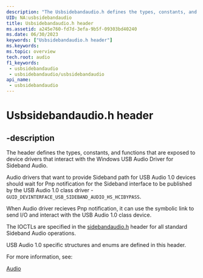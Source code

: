 ```yaml
---
description: "The Usbsidebandaudio.h defines the types, constants, and functions that are exposed to device drivers that interact with the Windows USB Audio Driver for Sideband Audio."
UID: NA:usbsidebandaudio
title: Usbsidebandaudio.h header
ms.assetid: a245e760-fd7d-3efa-9b5f-09303bd40240
ms.date: 06/30/2023
keywords: ["Usbsidebandaudio.h header"]
ms.keywords: 
ms.topic: overview
tech.root: audio
f1_keywords:
 - usbsidebandaudio
 - usbsidebandaudio/usbsidebandaudio
api_name:
 - usbsidebandaudio
---
```


# Usbsidebandaudio.h header

## -description

The header defines the types, constants, and functions that are exposed to device drivers that interact with the Windows USB Audio Driver for Sideband Audio.

Audio drivers that want to provide Sideband path for USB Audio 1.0 devices should wait for Pnp notification for the Sideband interface to be published by the USB Audio 1.0 class driver - `GUID_DEVINTERFACE_USB_SIDEBAND_AUDIO_HS_HCIBYPASS`.

When Audio driver recieves Pnp notification, it can use the symbolic link to send I/O and interact with the USB Audio 1.0 class device.

The IOCTLs are specified in the [sidebandaudio.h](../sidebandaudio/index.md) header for all standard Sideband Audio operations.

USB Audio 1.0 specific structures and enums are defined in this header.

For more information, see:

[Audio](../_audio/index.md)
